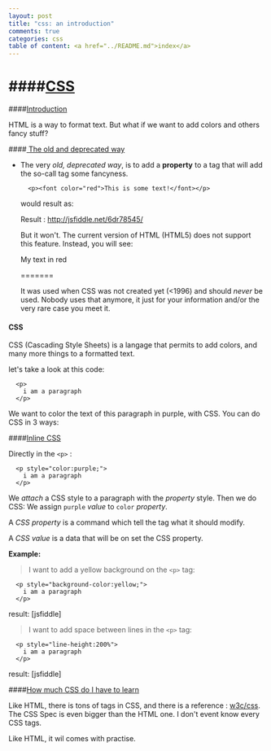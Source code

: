 ```yaml
---
layout: post
title: "css: an introduction"
comments: true
categories: css
table of content: <a href="../README.md">index</a>
---
```


####[CSS](#css)
====

####[Introduction](#introduction)

HTML is a way to format text.
But what if we want to add colors and others fancy stuff?


####[ The old and deprecated way](#old-and-deprecated-way)

  + The very _old, deprecated way_, is to add a __property__ to a tag 
    that will add the so-call tag some fancyness.

    ```
      <p><font color="red">This is some text!</font></p>
    ```

    would result as:

    Result : http://jsfiddle.net/6dr78545/ 

    But it won't. The current version of HTML (HTML5) does not support this
    feature. Instead, you will see:

    <p>My text in red</p>
    
    =======

    It was used when CSS was not created yet (<1996) and should _never_ be used.
    Nobody uses that anymore, it just for your information and/or the very rare case
    you meet it.

#### CSS

CSS (Cascading Style Sheets) is a langage that permits to add colors, and many more
things to a formatted text.

let's take a look at this code:

```
  <p>
    i am a paragraph
  </p>
```

We want to color the text of this paragraph in purple, with CSS.
You can do CSS in 3 ways:

####[Inline CSS](#inline-css)

Directly in the ``<p>`` :
  ```
    <p style="color:purple;">
      i am a paragraph
    </p>
  ```

We _attach_ a CSS style to a paragraph with the _property_ style.
Then we do CSS: We assign ``purple`` _value_ to ``color`` _property_.

A _CSS property_ is a command which tell the tag what it should modify.

A _CSS value_ is a data that will be on set the CSS property.

__Example:__

> I want to add a yellow background on the ``<p>`` tag:

  ```
    <p style="background-color:yellow;">
      i am a paragraph
    </p>
  ```
result: [jsfiddle]

> I want to add space between lines in the ``<p>`` tag:

  ```
    <p style="line-height:200%">
      i am a paragraph
    </p>
  ```

result: [jsfiddle]

####[How much CSS do I have to learn](#how-much-css)

Like HTML, there is tons of tags in CSS, and there is a reference : [w3c/css](http://www.w3.org/Style/CSS).
The CSS Spec is even bigger than the HTML one.
I don't event know every CSS tags.

Like HTML, it wil comes with practise.
